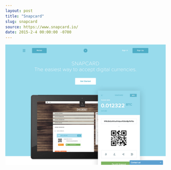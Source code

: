 ```yaml
---
layout: post
title: "Snapcard"
slug: snapcard
source: https://www.snapcard.io/
date: 2015-2-4 00:00:00 -0700
---
```


<img src="/assets/img/screenshots/snapcard.jpg">
